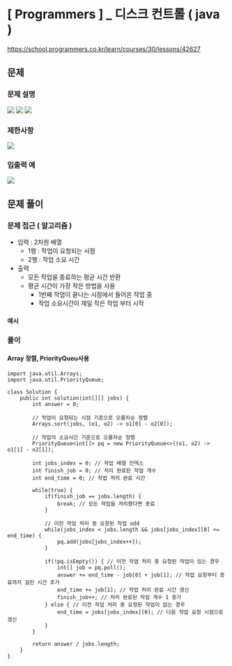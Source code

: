 # [ Programmers ] _ 디스크 컨트롤 ( java )
https://school.programmers.co.kr/learn/courses/30/lessons/42627
## 문제 
### 문제 설명
![](https://i.imgur.com/YJTDXpp.png)
![](https://i.imgur.com/vCjPHd4.png)
![](https://i.imgur.com/RtOQ8QP.png)

### 제한사항
![](https://i.imgur.com/dYZKk0T.png)

### 입출력 예
![](https://i.imgur.com/qFrIq1n.png)





## 문제 풀이

### 문제 접근 ( 알고리즘 )
- 입력 : 2차원 배열
	- 1행 : 작업이 요청되는 시점
	- 2행 : 작업 소요 시간
- 출력 
	- 모든 작업을 종료하는 평균 시간 반환
	- 평균 시간이 가장 작은 방법을 사용
		- 1번째 작업이 끝나는 시점에서 들어온 작업 중
		- 작업 소요시간이 제일 작은 작업 부터 시작
	

#### 예시

### 풀이
#### Array 정렬, PriorityQueu사용

```
import java.util.Arrays;
import java.util.PriorityQueue;

class Solution {
    public int solution(int[][] jobs) {
        int answer = 0;

        // 작업이 요청되는 시점 기준으로 오름차순 정렬
        Arrays.sort(jobs, (o1, o2) -> o1[0] - o2[0]);

        // 작업의 소요시간 기준으로 오름차순 정렬
        PriorityQueue<int[]> pq = new PriorityQueue<>((o1, o2) -> o1[1] - o2[1]);

        int jobs_index = 0; // 작업 배열 인덱스
        int finish_job = 0; // 처리 완료된 작업 개수
        int end_time = 0; // 작업 처리 완료 시간

        while(true) {
            if(finish_job == jobs.length) {
	            break; // 모든 작업을 처리했다면 종료
            }

            // 이전 작업 처리 중 요청된 작업 add
            while(jobs_index < jobs.length && jobs[jobs_index][0] <= end_time) {
                pq.add(jobs[jobs_index++]);
            }

            if(!pq.isEmpty()) { // 이전 작업 처리 중 요청된 작업이 있는 경우
                int[] job = pq.poll();
                answer += end_time - job[0] + job[1]; // 작업 요청부터 종료까지 걸린 시간 추가
                end_time += job[1]; // 작업 처리 완료 시간 갱신
                finish_job++; // 처리 완료된 작업 개수 1 증가
            } else { // 이전 작업 처리 중 요청된 작업이 없는 경우
                end_time = jobs[jobs_index][0]; // 다음 작업 요청 시점으로 갱신
            }
        }

        return answer / jobs.length;
    }
}
```





